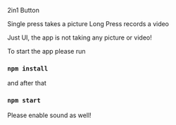 2in1 Button

Single press takes a picture
Long Press records a video

Just UI, the app is not taking any picture or video!

To start the app please run
### `npm install`

and after that
### `npm start`

Please enable sound as well!